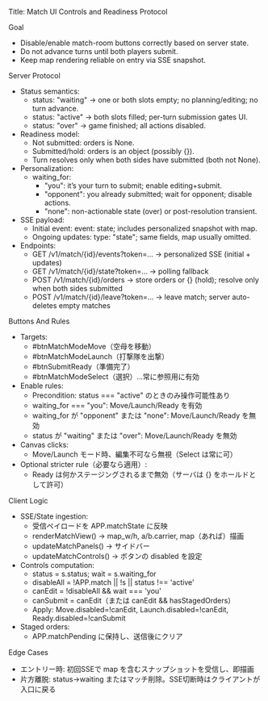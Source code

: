Title: Match UI Controls and Readiness Protocol

Goal
- Disable/enable match-room buttons correctly based on server state.
- Do not advance turns until both players submit.
- Keep map rendering reliable on entry via SSE snapshot.

Server Protocol
- Status semantics:
  - status: "waiting" → one or both slots empty; no planning/editing; no turn advance.
  - status: "active" → both slots filled; per-turn submission gates UI.
  - status: "over" → game finished; all actions disabled.
- Readiness model:
  - Not submitted: orders is None.
  - Submitted/hold: orders is an object (possibly {}).
  - Turn resolves only when both sides have submitted (both not None).
- Personalization:
  - waiting_for:
    - "you": it’s your turn to submit; enable editing+submit.
    - "opponent": you already submitted; wait for opponent; disable actions.
    - "none": non-actionable state (over) or post-resolution transient.
- SSE payload:
  - Initial event: event: state; includes personalized snapshot with map.
  - Ongoing updates: type: "state"; same fields, map usually omitted.
- Endpoints:
  - GET /v1/match/{id}/events?token=… → personalized SSE (initial + updates)
  - GET /v1/match/{id}/state?token=… → polling fallback
  - POST /v1/match/{id}/orders → store orders or {} (hold); resolve only when both sides submitted
  - POST /v1/match/{id}/leave?token=… → leave match; server auto-deletes empty matches

Buttons And Rules
- Targets:
  - #btnMatchModeMove（空母を移動）
  - #btnMatchModeLaunch（打撃隊を出撃）
  - #btnSubmitReady（準備完了）
  - #btnMatchModeSelect（選択）…常に参照用に有効
- Enable rules:
  - Precondition: status === "active" のときのみ操作可能性あり
  - waiting_for === "you": Move/Launch/Ready を有効
  - waiting_for が "opponent" または "none": Move/Launch/Ready を無効
  - status が "waiting" または "over": Move/Launch/Ready を無効
- Canvas clicks:
  - Move/Launch モード時、編集不可なら無視（Select は常に可）
- Optional stricter rule（必要なら適用）:
  - Ready は何かステージングされるまで無効（サーバは {} をホールドとして許可）

Client Logic
- SSE/State ingestion:
  - 受信ペイロードを APP.matchState に反映
  - renderMatchView() → map_w/h, a/b.carrier, map（あれば）描画
  - updateMatchPanels() → サイドバー
  - updateMatchControls() → ボタンの disabled を設定
- Controls computation:
  - status = s.status; wait = s.waiting_for
  - disableAll = !APP.match || !s || status !== 'active'
  - canEdit = !disableAll && wait === 'you'
  - canSubmit = canEdit（または canEdit && hasStagedOrders）
  - Apply: Move.disabled=!canEdit, Launch.disabled=!canEdit, Ready.disabled=!canSubmit
- Staged orders:
  - APP.matchPending に保持し、送信後にクリア

Edge Cases
- エントリー時: 初回SSEで map を含むスナップショットを受信し、即描画
- 片方離脱: status→waiting またはマッチ削除。SSE切断時はクライアントが入口に戻る

